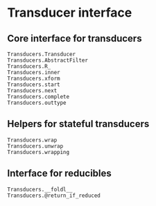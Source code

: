 # Transducer interface

## Core interface for transducers

```@docs
Transducers.Transducer
Transducers.AbstractFilter
Transducers.R_
Transducers.inner
Transducers.xform
Transducers.start
Transducers.next
Transducers.complete
Transducers.outtype
```

## Helpers for stateful transducers

```@docs
Transducers.wrap
Transducers.unwrap
Transducers.wrapping
```

## Interface for reducibles

```@docs
Transducers.__foldl__
Transducers.@return_if_reduced
```
